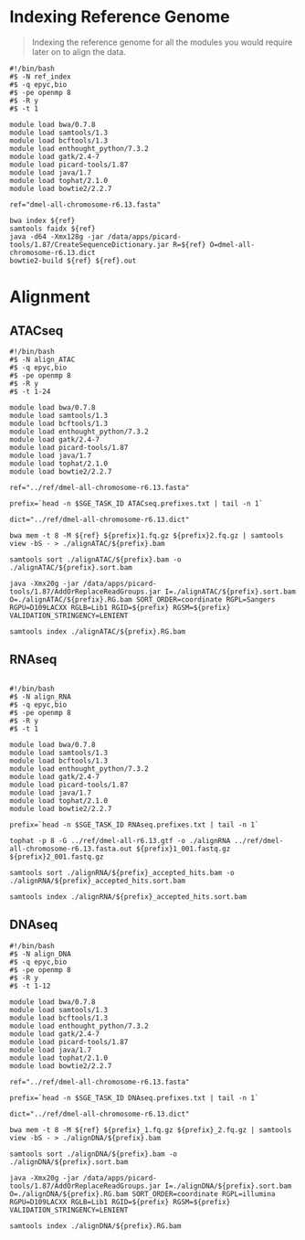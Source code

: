 # Indexing Reference Genome
> Indexing the reference genome for all the modules you would require later on to align the data.

<pre><code>#!/bin/bash
#$ -N ref_index
#$ -q epyc,bio
#$ -pe openmp 8
#$ -R y
#$ -t 1

module load bwa/0.7.8
module load samtools/1.3
module load bcftools/1.3
module load enthought_python/7.3.2
module load gatk/2.4-7
module load picard-tools/1.87
module load java/1.7
module load tophat/2.1.0
module load bowtie2/2.2.7

ref="dmel-all-chromosome-r6.13.fasta"

bwa index ${ref}
samtools faidx ${ref}
java -d64 -Xmx128g -jar /data/apps/picard-tools/1.87/CreateSequenceDictionary.jar R=${ref} O=dmel-all-chromosome-r6.13.dict
bowtie2-build ${ref} ${ref}.out
</code></pre>

# Alignment

## ATACseq
<pre><code>#!/bin/bash
#$ -N align_ATAC
#$ -q epyc,bio
#$ -pe openmp 8
#$ -R y
#$ -t 1-24

module load bwa/0.7.8
module load samtools/1.3
module load bcftools/1.3
module load enthought_python/7.3.2
module load gatk/2.4-7
module load picard-tools/1.87
module load java/1.7
module load tophat/2.1.0
module load bowtie2/2.2.7

ref="../ref/dmel-all-chromosome-r6.13.fasta"

prefix=`head -n $SGE_TASK_ID ATACseq.prefixes.txt | tail -n 1`

dict="../ref/dmel-all-chromosome-r6.13.dict"

bwa mem -t 8 -M ${ref} ${prefix}1.fq.gz ${prefix}2.fq.gz | samtools view -bS - > ./alignATAC/${prefix}.bam

samtools sort ./alignATAC/${prefix}.bam -o ./alignATAC/${prefix}.sort.bam

java -Xmx20g -jar /data/apps/picard-tools/1.87/AddOrReplaceReadGroups.jar I=./alignATAC/${prefix}.sort.bam O=./alignATAC/${prefix}.RG.bam SORT_ORDER=coordinate RGPL=Sangers RGPU=D109LACXX RGLB=Lib1 RGID=${prefix} RGSM=${prefix} VALIDATION_STRINGENCY=LENIENT

samtools index ./alignATAC/${prefix}.RG.bam
</code></pre>

## RNAseq
<pre><code>
#!/bin/bash
#$ -N align_RNA
#$ -q epyc,bio
#$ -pe openmp 8
#$ -R y
#$ -t 1

module load bwa/0.7.8
module load samtools/1.3
module load bcftools/1.3
module load enthought_python/7.3.2
module load gatk/2.4-7
module load picard-tools/1.87
module load java/1.7
module load tophat/2.1.0
module load bowtie2/2.2.7

prefix=`head -n $SGE_TASK_ID RNAseq.prefixes.txt | tail -n 1`

tophat -p 8 -G ../ref/dmel-all-r6.13.gtf -o ./alignRNA ../ref/dmel-all-chromosome-r6.13.fasta.out ${prefix}1_001.fastq.gz ${prefix}2_001.fastq.gz

samtools sort ./alignRNA/${prefix}_accepted_hits.bam -o ./alignRNA/${prefix}_accepted_hits.sort.bam

samtools index ./alignRNA/${prefix}_accepted_hits.sort.bam
</code></pre>

## DNAseq
<pre><code>#!/bin/bash
#$ -N align_DNA
#$ -q epyc,bio
#$ -pe openmp 8
#$ -R y
#$ -t 1-12

module load bwa/0.7.8
module load samtools/1.3
module load bcftools/1.3
module load enthought_python/7.3.2
module load gatk/2.4-7
module load picard-tools/1.87
module load java/1.7
module load tophat/2.1.0
module load bowtie2/2.2.7

ref="../ref/dmel-all-chromosome-r6.13.fasta"

prefix=`head -n $SGE_TASK_ID DNAseq.prefixes.txt | tail -n 1`

dict="../ref/dmel-all-chromosome-r6.13.dict"

bwa mem -t 8 -M ${ref} ${prefix}_1.fq.gz ${prefix}_2.fq.gz | samtools view -bS - > ./alignDNA/${prefix}.bam

samtools sort ./alignDNA/${prefix}.bam -o ./alignDNA/${prefix}.sort.bam

java -Xmx20g -jar /data/apps/picard-tools/1.87/AddOrReplaceReadGroups.jar I=./alignDNA/${prefix}.sort.bam O=./alignDNA/${prefix}.RG.bam SORT_ORDER=coordinate RGPL=illumina RGPU=D109LACXX RGLB=Lib1 RGID=${prefix} RGSM=${prefix} VALIDATION_STRINGENCY=LENIENT

samtools index ./alignDNA/${prefix}.RG.bam
</code></pre>
